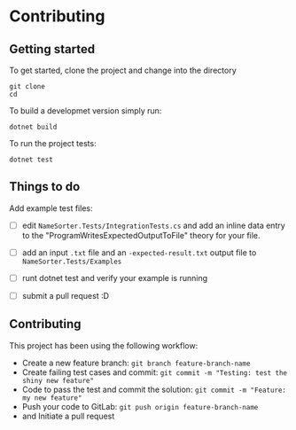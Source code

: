 
# Contributing

## Getting started
To get started, clone the project and change into the directory
```
git clone
cd
```

To build a developmet version simply run:
```
dotnet build
```

To run the project tests:
```
dotnet test
```


## Things to do

Add example test files:
- [ ] edit `NameSorter.Tests/IntegrationTests.cs` and add an inline data entry to the "ProgramWritesExpectedOutputToFile" theory for your file.
- [ ] add an input `.txt` file and an `-expected-result.txt` output file to `NameSorter.Tests/Examples`
- [ ] runt dotnet test and verify your example is running
- [ ] submit a pull request :D


## Contributing

This project has been using the following workflow:

- Create a new feature branch: `git branch feature-branch-name`
- Create failing test cases and commit: `git commit -m "Testing: test the shiny new feature"`
- Code to pass the test and commit the solution: `git commit -m "Feature: my new feature"`
- Push your code to GitLab: `git push origin feature-branch-name`
- and Initiate a pull request
